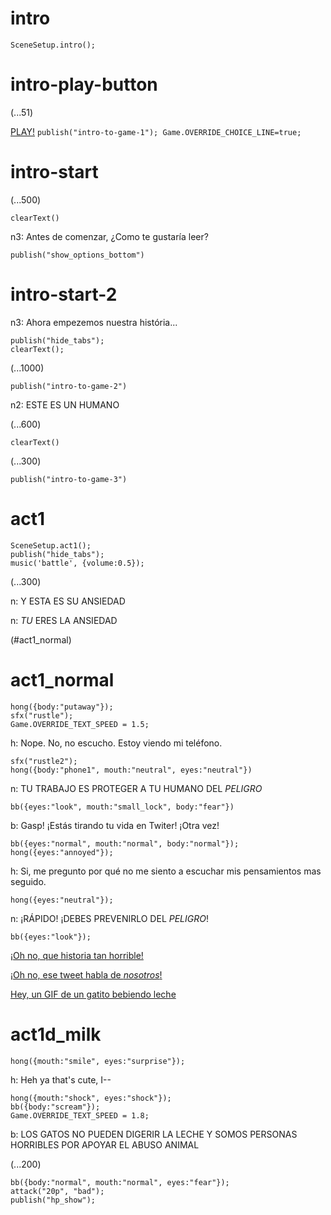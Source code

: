 # intro

`SceneSetup.intro();`

# intro-play-button

(...51)

[PLAY!](#intro-start) `publish("intro-to-game-1"); Game.OVERRIDE_CHOICE_LINE=true;`

# intro-start

(...500)

`clearText()`

n3: Antes de comenzar, ¿Como te gustaría leer?

`publish("show_options_bottom")`

# intro-start-2

n3: Ahora empezemos nuestra história...

```
publish("hide_tabs");
clearText();
```

(...1000)

`publish("intro-to-game-2")`

n2: ESTE ES UN HUMANO

(...600)

`clearText()`

(...300)

`publish("intro-to-game-3")`

# act1

```
SceneSetup.act1();
publish("hide_tabs");
music('battle', {volume:0.5});
```

(...300)

n: Y ESTA ES SU ANSIEDAD

n: _TU_ ERES LA ANSIEDAD

(#act1_normal)


# act1_normal

```
hong({body:"putaway"});
sfx("rustle");
Game.OVERRIDE_TEXT_SPEED = 1.5;
```

h: Nope. No, no escucho. Estoy viendo mi teléfono.

```
sfx("rustle2");
hong({body:"phone1", mouth:"neutral", eyes:"neutral"})
```

n: TU TRABAJO ES PROTEGER A TU HUMANO DEL *PELIGRO*

`bb({eyes:"look", mouth:"small_lock", body:"fear"})`

b: Gasp! ¡Estás tirando tu vida en Twiter! ¡Otra vez!

```
bb({eyes:"normal", mouth:"normal", body:"normal"});
hong({eyes:"annoyed"});
```

h: Si, me pregunto por qué no me siento a escuchar mis pensamientos mas seguido.

`hong({eyes:"neutral"});`

n: ¡RÁPIDO! ¡DEBES PREVENIRLO DEL *PELIGRO*!

```
bb({eyes:"look"});
```

[¡Oh no, que historia tan horrible!](#act1d_news)

[¡Oh no, ese tweet habla de *nosotros*!](#act1d_subtweet)

[Hey, un GIF de un gatito bebiendo leche](#act1d_milk)

# act1d_milk

`hong({mouth:"smile", eyes:"surprise"});`

h: Heh ya that's cute, I--

```
hong({mouth:"shock", eyes:"shock"});
bb({body:"scream"});
Game.OVERRIDE_TEXT_SPEED = 1.8;
```

b: LOS GATOS NO PUEDEN DIGERIR LA LECHE Y SOMOS PERSONAS HORRIBLES POR APOYAR EL ABUSO ANIMAL

(...200)

```
bb({body:"normal", mouth:"normal", eyes:"fear"});
attack("20p", "bad");
publish("hp_show");
```



